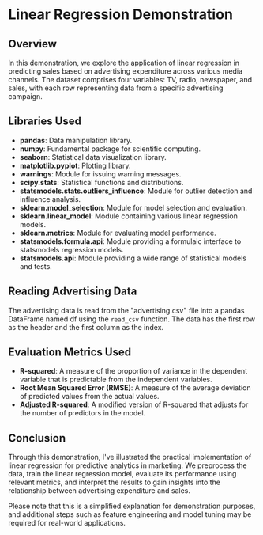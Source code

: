 # Linear Regression Demonstration

## Overview
In this demonstration, we explore the application of linear regression in predicting sales based on advertising expenditure across various media channels. The dataset comprises four variables: TV, radio, newspaper, and sales, with each row representing data from a specific advertising campaign.

## Libraries Used
- **pandas**: Data manipulation library.
- **numpy**: Fundamental package for scientific computing.
- **seaborn**: Statistical data visualization library.
- **matplotlib.pyplot**: Plotting library.
- **warnings**: Module for issuing warning messages.
- **scipy.stats**: Statistical functions and distributions.
- **statsmodels.stats.outliers_influence**: Module for outlier detection and influence analysis.
- **sklearn.model_selection**: Module for model selection and evaluation.
- **sklearn.linear_model**: Module containing various linear regression models.
- **sklearn.metrics**: Module for evaluating model performance.
- **statsmodels.formula.api**: Module providing a formulaic interface to statsmodels regression models.
- **statsmodels.api**: Module providing a wide range of statistical models and tests.

## Reading Advertising Data
The advertising data is read from the "advertising.csv" file into a pandas DataFrame named df using the `read_csv` function. The data has the first row as the header and the first column as the index.

## Evaluation Metrics Used
- **R-squared**: A measure of the proportion of variance in the dependent variable that is predictable from the independent variables.
- **Root Mean Squared Error (RMSE)**: A measure of the average deviation of predicted values from the actual values.
- **Adjusted R-squared**: A modified version of R-squared that adjusts for the number of predictors in the model.

## Conclusion
Through this demonstration, I've illustrated the practical implementation of linear regression for predictive analytics in marketing. We preprocess the data, train the linear regression model, evaluate its performance using relevant metrics, and interpret the results to gain insights into the relationship between advertising expenditure and sales.

Please note that this is a simplified explanation for demonstration purposes, and additional steps such as feature engineering and model tuning may be required for real-world applications.
